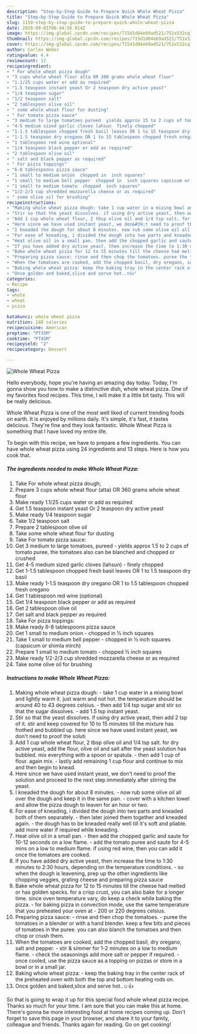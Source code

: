 ```yaml
---
description: "Step-by-Step Guide to Prepare Quick Whole Wheat Pizza"
title: "Step-by-Step Guide to Prepare Quick Whole Wheat Pizza"
slug: 1159-step-by-step-guide-to-prepare-quick-whole-wheat-pizza
date: 2020-09-01T06:44:56.814Z
image: https://img-global.cpcdn.com/recipes/715d1d04eb9ad521/751x532cq70/whole-wheat-pizza-recipe-main-photo.jpg
thumbnail: https://img-global.cpcdn.com/recipes/715d1d04eb9ad521/751x532cq70/whole-wheat-pizza-recipe-main-photo.jpg
cover: https://img-global.cpcdn.com/recipes/715d1d04eb9ad521/751x532cq70/whole-wheat-pizza-recipe-main-photo.jpg
author: Carlos Weber
ratingvalue: 4.4
reviewcount: 12
recipeingredient:
- " For whole wheat pizza dough"
- "3 cups whole wheat flour atta OR 360 grams whole wheat flour"
- "1.1/25 cups water or add as required"
- "1.5 teaspoon instant yeast Or 2 teaspoon dry active yeast"
- "1/4 teaspoon sugar"
- "1/2 teaspoon salt"
- "2 tablespoon olive oil"
- " some whole wheat flour for dusting"
- " For tomato pizza sauce"
- "3 medium to large tomatoes pureed  yields approx 15 to 2 cups of tomato puree the tomatoes also can be blanched and chopped or crushed"
- "4-5 medium sized garlic cloves lahsun  finely chopped"
- "1-1.5 tablespoon chopped fresh basil leaves OR 1 to 15 teaspoon dry basil"
- "1-1.5 teaspoon dry oregano OR 1 to 15 tablespoon chopped fresh oregano"
- "1 tablespoon red wine optional"
- "1/4 teaspoon black pepper or add as required"
- "2 tablespoon olive oil"
- " salt and black pepper as required"
- " For pizza toppings"
- "6-8 tablespoons pizza sauce"
- "1 small to medium onion  chopped in  inch squares"
- "1 small to medium bell pepper  chopped in  inch squares capsicum or shimla mirch"
- "1 small to medium tomato  chopped  inch squares"
- "1/2-2/3 cup shredded mozzarella cheese or as required"
- " some olive oil for brushing"
recipeinstructions:
- "Making whole wheat pizza dough: take 1 cup water in a mixing bowl and lightly warm it. just warm and not hot. the temperature should be around 40 to 43 degrees celsius. then add 1/4 tsp sugar and stir so that the sugar dissolves. add 1.5 tsp instant yeast."
- "Stir so that the yeast dissolves. if using dry active yeast, then add 2 tsp of it. stir and keep covered for 10 to 15 minutes till the mixture has frothed and bubbled up. here since we have used instant yeast, we don&#39;t need to proof the soluti"
- "Add 1 cup whole wheat flour, 2 tbsp olive oil and 1/4 tsp salt. for dry active yeast, add the flour, olive oil and salt after the yeast solution has bubbled. mix everything with a spoon or spatula. then add 1 cup of flour. again mix. lastly add remaining 1 cup flour and continue to mix and then begin to knead."
- "Here since we have used instant yeast, we don&#39;t need to proof the solution and proceed to the next step immediately after stirring the yeast."
- "I kneaded the dough for about 8 minutes. now rub some olive oil all over the dough and keep it in the same pan. cover with a kitchen towel and allow the pizza dough to leaven for an hour or two."
- "For ease of kneading, i divided the dough into two parts and kneaded both of them separately. then later joined them together and kneaded again. the dough has to be kneaded really well till it&#39;s soft and pliable. add more water if required while kneading."
- "Heat olive oil in a small pan. then add the chopped garlic and saute for 10-12 seconds on a low flame. add the tomato puree and saute for 4-5 mins on a low to medium flame. if using red wine, then you can add it once the tomatoes are cooked."
- "If you have added dry active yeast, then increase the time to 1:30 minutes to 2:30 hours, depending on the temperature conditions. so when the dough is leavening, prep up the other ingredients like chopping veggies, grating cheese and preparing pizza sauce"
- "Bake whole wheat pizza for 12 to 15 minutes till the cheese had melted or has golden specks. for a crisp crust, you can also bake for a longer time. since oven temperature vary, do keep a check while baking the pizza. for baking pizza in convection mode, use the same temperature that you preheated your oven at - 200 or 220 degrees celsius."
- "Preparing pizza sauce: rinse and then chop the tomatoes. puree the tomatoes in a blender or with a hand blender. keep a few bits and pieces of tomatoes in the puree. you can also blanch the tomatoes and then chop or crush them."
- "When the tomatoes are cooked, add the chopped basil, dry oregano, salt and pepper. stir &amp; simmer for 1-2 minutes on a low to medium flame. check the seasonings add more salt or pepper if required. once cooled, use the pizza sauce as a topping on pizzas or store in a bowl or in a small jar."
- "Baking whole wheat pizza: keep the baking tray in the center rack of the preheated oven with both the top and bottom heating rods on."
- "Once golden and baked,slice and serve hot..☺👍"
categories:
- Recipe
tags:
- whole
- wheat
- pizza

katakunci: whole wheat pizza 
nutrition: 248 calories
recipecuisine: American
preptime: "PT35M"
cooktime: "PT45M"
recipeyield: "2"
recipecategory: Dessert

---
```



![Whole Wheat Pizza](https://img-global.cpcdn.com/recipes/715d1d04eb9ad521/751x532cq70/whole-wheat-pizza-recipe-main-photo.jpg)

Hello everybody, hope you're having an amazing day today. Today, I'm gonna show you how to make a distinctive dish, whole wheat pizza. One of my favorites food recipes. This time, I will make it a little bit tasty. This will be really delicious.



Whole Wheat Pizza is one of the most well liked of current trending foods on earth. It is enjoyed by millions daily. It's simple, it's fast, it tastes delicious. They're fine and they look fantastic. Whole Wheat Pizza is something that I have loved my entire life.


To begin with this recipe, we have to prepare a few ingredients. You can have whole wheat pizza using 24 ingredients and 13 steps. Here is how you cook that.

<!--inarticleads1-->

##### The ingredients needed to make Whole Wheat Pizza:

1. Take  For whole wheat pizza dough;
1. Prepare 3 cups whole wheat flour (atta) OR 360 grams whole wheat flour
1. Make ready 1.1/25 cups water or add as required
1. Get 1.5 teaspoon instant yeast Or 2 teaspoon dry active yeast
1. Make ready 1/4 teaspoon sugar
1. Take 1/2 teaspoon salt
1. Prepare 2 tablespoon olive oil
1. Take  some whole wheat flour for dusting
1. Take  For tomato pizza sauce:
1. Get 3 medium to large tomatoes, pureed - yields approx 1.5 to 2 cups of tomato puree, the tomatoes also can be blanched and chopped or crushed
1. Get 4-5 medium sized garlic cloves (lahsun) - finely chopped
1. Get 1-1.5 tablespoon chopped fresh basil leaves OR 1 to 1.5 teaspoon dry basil
1. Make ready 1-1.5 teaspoon dry oregano OR 1 to 1.5 tablespoon chopped fresh oregano
1. Get 1 tablespoon red wine (optional)
1. Get 1/4 teaspoon black pepper or add as required
1. Get 2 tablespoon olive oil
1. Get  salt and black pepper as required
1. Take  For pizza toppings:
1. Make ready 6-8 tablespoons pizza sauce
1. Get 1 small to medium onion - chopped in ½ inch squares
1. Take 1 small to medium bell pepper - chopped in ½ inch squares (capsicum or shimla mirch)
1. Prepare 1 small to medium tomato - chopped ½ inch squares
1. Make ready 1/2-2/3 cup shredded mozzarella cheese or as required
1. Take  some olive oil for brushing




<!--inarticleads2-->

##### Instructions to make Whole Wheat Pizza:

1. Making whole wheat pizza dough: - take 1 cup water in a mixing bowl and lightly warm it. just warm and not hot. the temperature should be around 40 to 43 degrees celsius. - then add 1/4 tsp sugar and stir so that the sugar dissolves. - add 1.5 tsp instant yeast.
1. Stir so that the yeast dissolves. if using dry active yeast, then add 2 tsp of it. stir and keep covered for 10 to 15 minutes till the mixture has frothed and bubbled up. here since we have used instant yeast, we don&#39;t need to proof the soluti
1. Add 1 cup whole wheat flour, 2 tbsp olive oil and 1/4 tsp salt. for dry active yeast, add the flour, olive oil and salt after the yeast solution has bubbled. mix everything with a spoon or spatula. - then add 1 cup of flour. again mix. - lastly add remaining 1 cup flour and continue to mix and then begin to knead.
1. Here since we have used instant yeast, we don&#39;t need to proof the solution and proceed to the next step immediately after stirring the yeast.
1. I kneaded the dough for about 8 minutes. - now rub some olive oil all over the dough and keep it in the same pan. - cover with a kitchen towel and allow the pizza dough to leaven for an hour or two.
1. For ease of kneading, i divided the dough into two parts and kneaded both of them separately. - then later joined them together and kneaded again. - the dough has to be kneaded really well till it&#39;s soft and pliable. add more water if required while kneading.
1. Heat olive oil in a small pan. - then add the chopped garlic and saute for 10-12 seconds on a low flame. - add the tomato puree and saute for 4-5 mins on a low to medium flame. if using red wine, then you can add it once the tomatoes are cooked.
1. If you have added dry active yeast, then increase the time to 1:30 minutes to 2:30 hours, depending on the temperature conditions. - so when the dough is leavening, prep up the other ingredients like chopping veggies, grating cheese and preparing pizza sauce
1. Bake whole wheat pizza for 12 to 15 minutes till the cheese had melted or has golden specks. for a crisp crust, you can also bake for a longer time. since oven temperature vary, do keep a check while baking the pizza. - for baking pizza in convection mode, use the same temperature that you preheated your oven at - 200 or 220 degrees celsius.
1. Preparing pizza sauce: - rinse and then chop the tomatoes. - puree the tomatoes in a blender or with a hand blender. keep a few bits and pieces of tomatoes in the puree. you can also blanch the tomatoes and then chop or crush them.
1. When the tomatoes are cooked, add the chopped basil, dry oregano, salt and pepper. - stir &amp; simmer for 1-2 minutes on a low to medium flame. - check the seasonings add more salt or pepper if required. - once cooled, use the pizza sauce as a topping on pizzas or store in a bowl or in a small jar.
1. Baking whole wheat pizza: - keep the baking tray in the center rack of the preheated oven with both the top and bottom heating rods on.
1. Once golden and baked,slice and serve hot..☺👍




So that is going to wrap it up for this special food whole wheat pizza recipe. Thanks so much for your time. I am sure that you can make this at home. There's gonna be more interesting food at home recipes coming up. Don't forget to save this page in your browser, and share it to your family, colleague and friends. Thanks again for reading. Go on get cooking!
